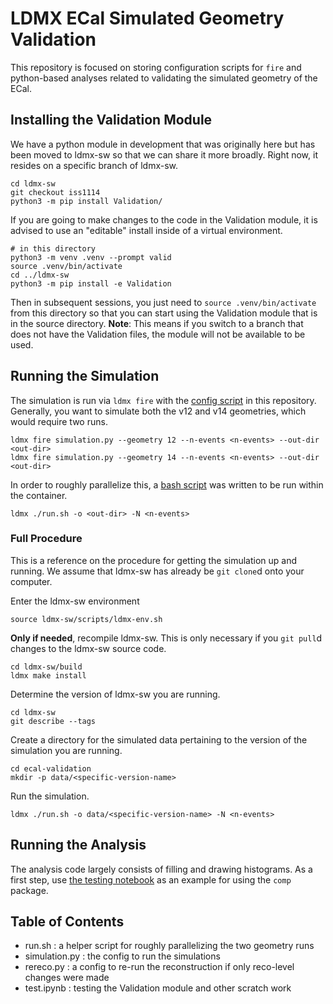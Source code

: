# LDMX ECal Simulated Geometry Validation

This repository is focused on storing configuration scripts for `fire` and python-based analyses
related to validating the simulated geometry of the ECal.

## Installing the Validation Module
We have a python module in development that was originally here but has been moved to ldmx-sw
so that we can share it more broadly. Right now, it resides on a specific branch of ldmx-sw.
```
cd ldmx-sw
git checkout iss1114
python3 -m pip install Validation/
```
If you are going to make changes to the code in the Validation module, it is advised
to use an "editable" install inside of a virtual environment.
```
# in this directory
python3 -m venv .venv --prompt valid
source .venv/bin/activate
cd ../ldmx-sw
python3 -m pip install -e Validation
```
Then in subsequent sessions, you just need to `source .venv/bin/activate` from this
directory so that you can start using the Validation module that is in the source
directory. **Note**: This means if you switch to a branch that does not have the Validation
files, the module will not be available to be used.

## Running the Simulation
The simulation is run via `ldmx fire` with the [config script](simulation.py) in this repository.
Generally, you want to simulate both the v12 and v14 geometries, which would require two runs.
```
ldmx fire simulation.py --geometry 12 --n-events <n-events> --out-dir <out-dir>
ldmx fire simulation.py --geometry 14 --n-events <n-events> --out-dir <out-dir>
```
In order to roughly parallelize this, a [bash script](run.sh) was written to be run within the container.
```
ldmx ./run.sh -o <out-dir> -N <n-events>
```

### Full Procedure
This is a reference on the procedure for getting the simulation up and running.
We assume that ldmx-sw has already be `git clone`d onto your computer.

Enter the ldmx-sw environment
```
source ldmx-sw/scripts/ldmx-env.sh
```

**Only if needed**, recompile ldmx-sw. This is only necessary if you `git pull`d
changes to the ldmx-sw source code.
```
cd ldmx-sw/build
ldmx make install
```

Determine the version of ldmx-sw you are running.
```
cd ldmx-sw
git describe --tags
```

Create a directory for the simulated data pertaining to the version of the
simulation you are running.
```
cd ecal-validation
mkdir -p data/<specific-version-name>
```

Run the simulation.
```
ldmx ./run.sh -o data/<specific-version-name> -N <n-events>
```

## Running the Analysis
The analysis code largely consists of filling and drawing histograms.
As a first step, use [the testing notebook](test.ipynb) as an example for
using the `comp` package.

## Table of Contents
- run.sh : a helper script for roughly parallelizing the two geometry runs
- simulation.py : the config to run the simulations
- rereco.py : a config to re-run the reconstruction if only reco-level changes were made
- test.ipynb : testing the Validation module and other scratch work
